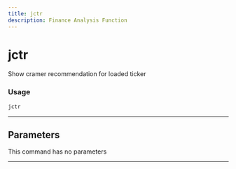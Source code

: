 ```yaml
---
title: jctr
description: Finance Analysis Function
---
```


# jctr

Show cramer recommendation for loaded ticker

### Usage

```python
jctr
```

---

## Parameters

This command has no parameters


---
